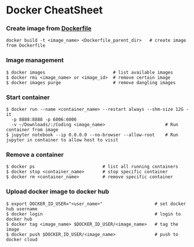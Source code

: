 # Docker CheatSheet

### Create image from [Dockerfile](docker/Dockerfile.yaml)
```
docker build -t <image_name> <Dockerfile_parent_dir>   # create image from Dockerfile

```

### Image management
```
$ docker images                          # list available images
$ docker rmi <image_name> or <image_id>  # remove certain image
$ docker images purge                    # remove dangling images
```

### Start container
```
$ docker run --name <container_name> --restart always --shm-size 12G -it
  -p 8888:8888 -p 6006:6006
  -v ~/Downloads/:/Coding <image_name>                       # Run container from image
$ jupyter notebook --ip 0.0.0.0 --no-browser --allow-root    # Run jupyter in container to allow host to visit  
```

### Remove a container
```
$ docker ps                          # list all running containers
$ docker stop <container_name>       # stop specific container
$ docker rm <container_name>         # remove specific container
```


### Upload docker image to docker hub
```
$ export DOCKER_ID_USER="<user_name>"                    # set docker hub username
$ docker login                                           # login to docker hub
$ docker tag <image_name> $DOCKER_ID_USER/<image_name>   # tag the image
$ docker push $DOCKER_ID_USER/<image_name>               # push to docker cloud
```
